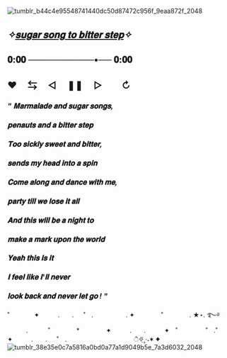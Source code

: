 ![tumblr_b44c4e95548741440dc50d87472c956f_9eaa872f_2048](https://github.com/lycaenidaer/lycaenidaer/assets/156435861/52688730-fbc9-4acf-933c-5a2ac44c387a)
  ## *✧[𝐬𝐮𝐠𝐚𝐫 𝐬𝐨𝐧𝐠 𝐭𝐨 𝐛𝐢𝐭𝐭𝐞𝐫 𝐬𝐭𝐞𝐩](https://youtu.be/lOrw1Qyd-UI?si=nQ98srW3xITLDG85)✧* ㅤㅤ ㅤㅤ 
  ## 𝟎:𝟎𝟎 ──────────•── 𝟎:𝟎𝟎
  ##  ♥︎ㅤ ⇆ㅤ ◁ㅤ ❚❚ ㅤ▷ ㅤㅤ↻﻿

### *" 𝐌𝐚𝐫𝐦𝐚𝐥𝐚𝐝𝐞 𝐚𝐧𝐝 𝐬𝐮𝐠𝐚𝐫 𝐬𝐨𝐧𝐠𝐬,*

### *𝐩𝐞𝐧𝐚𝐮𝐭𝐬 𝐚𝐧𝐝 𝐚 𝐛𝐢𝐭𝐭𝐞𝐫 𝐬𝐭𝐞𝐩*

### *𝐓𝐨𝐨 𝐬𝐢𝐜𝐤𝐥𝐲 𝐬𝐰𝐞𝐞𝐭 𝐚𝐧𝐝 𝐛𝐢𝐭𝐭𝐞𝐫,*

### *𝐬𝐞𝐧𝐝𝐬 𝐦𝐲 𝐡𝐞𝐚𝐝 𝐢𝐧𝐭𝐨 𝐚 𝐬𝐩𝐢𝐧*

### *𝐂𝐨𝐦𝐞 𝐚𝐥𝐨𝐧𝐠 𝐚𝐧𝐝 𝐝𝐚𝐧𝐜𝐞 𝐰𝐢𝐭𝐡 𝐦𝐞,*

### *𝐩𝐚𝐫𝐭𝐲 𝐭𝐢𝐥𝐥 𝐰𝐞 𝐥𝐨𝐬𝐞 𝐢𝐭 𝐚𝐥𝐥*

### *𝐀𝐧𝐝 𝐭𝐡𝐢𝐬 𝐰𝐢𝐥𝐥 𝐛𝐞 𝐚 𝐧𝐢𝐠𝐡𝐭 𝐭𝐨*

### *𝐦𝐚𝐤𝐞 𝐚 𝐦𝐚𝐫𝐤 𝐮𝐩𝐨𝐧 𝐭𝐡𝐞 𝐰𝐨𝐫𝐥𝐝*

### *𝐘𝐞𝐚𝐡 𝐭𝐡𝐢𝐬 𝐢𝐬 𝐢𝐭*

### *𝐈 𝐟𝐞𝐞𝐥 𝐥𝐢𝐤𝐞 𝐈'𝐥𝐥 𝐧𝐞𝐯𝐞𝐫*

### *𝐥𝐨𝐨𝐤 𝐛𝐚𝐜𝐤 𝐚𝐧𝐝 𝐧𝐞𝐯𝐞𝐫 𝐥𝐞𝐭 𝐠𝐨 ! "*
 

˚　　　　✦　　　.　　. 　 ˚　.　　　　　 . ✦　　　 　˚　　　　 . ★⋆. ࿐࿔ 
　　　.   　　˚　　 　　*　　 　　✦　　　.　　.　　　✦　˚ 　　　　 ˚　.˚　　　　✦　　　.　　. 　 ˚　.　　　　 　　 　　　　        ੈ✧̣̇˳·˖✶   ✦　　
![tumblr_38e35e0c7a5816a0bd0a77a1d9049b5e_7a3d6032_2048](https://github.com/lycaenidaer/lycaenidaer/assets/156435861/308a24e7-5570-43f5-9a31-3a29f748daad)






                     

